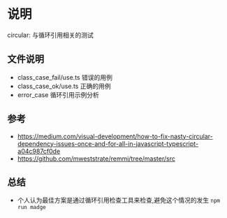 # 说明

circular: 与循环引用相关的测试

## 文件说明

* class_case_fail/use.ts 错误的用例
* class_case_ok/use.ts 正确的用例
* error_case 循环引用示例分析

## 参考

* <https://medium.com/visual-development/how-to-fix-nasty-circular-dependency-issues-once-and-for-all-in-javascript-typescript-a04c987cf0de>
* <https://github.com/mweststrate/remmi/tree/master/src>

## 总结

* 个人认为最佳方案是通过循环引用检查工具来检查,避免这个情况的发生 `npm run madge`
  